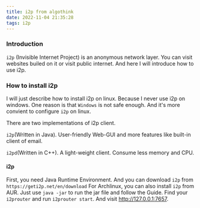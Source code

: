 ```yaml
---
title: i2p from algothink
date: 2022-11-04 21:35:28
tags: i2p
---
```


### Introduction

```i2p``` (Invisible Internet Project) is an anonymous network layer. You can visit websites builed on it or visit public internet. And here I will introduce how to use i2p.

### How to install i2p

I will just describe how to install i2p on linux. Because I never use i2p on windows. One reason is that ```Windows``` is not safe enough. And it's more convient to configure ```i2p``` on linux.

There are two implementations of i2p client. 

```i2p```(Written in Java). User-friendly Web-GUI and more features like built-in client of email.

```i2pd```(Written in C++). A light-weight client. Consume less memory and CPU.

#### i2p

First, you need Java Runtime Environment.
And you can download ```i2p``` from ```https://geti2p.net/en/download```
For Archlinux, you can also install ```i2p``` from AUR.
Just use ```java -jar``` to run the jar file and follow the Guide.
Find your ```i2prouter``` and run ```i2prouter start```.
And visit http://127.0.0.1:7657.
